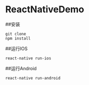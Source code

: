 # ReactNativeDemo

##安装
```
git clone 
npm install
```
##运行IOS
```
react-native run-ios
```
##运行Android
```
react-native run-android
```

